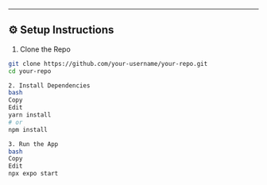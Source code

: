 
---

## ⚙️ Setup Instructions


1. Clone the Repo
```bash
git clone https://github.com/your-username/your-repo.git
cd your-repo

2. Install Dependencies
bash
Copy
Edit
yarn install
# or
npm install

3. Run the App
bash
Copy
Edit
npx expo start


